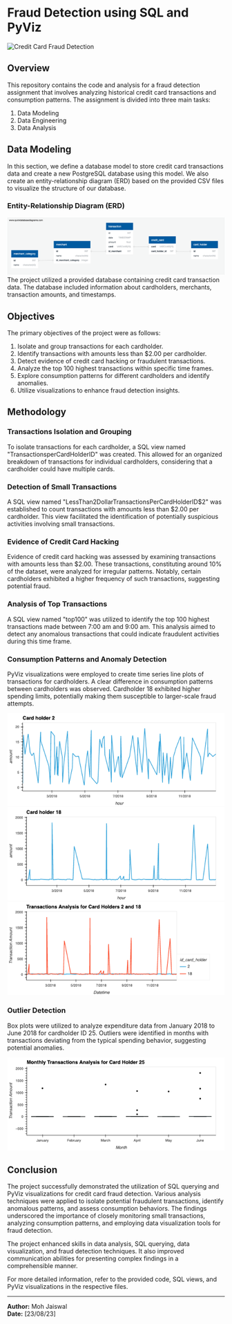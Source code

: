 # Fraud Detection using SQL and PyViz

![Credit Card Fraud Detection](https://mir-s3-cdn-cf.behance.net/project_modules/1400_opt_1/200099156990375.6371380687770.png)

## Overview
This repository contains the code and analysis for a fraud detection assignment that involves analyzing historical credit card transactions and consumption patterns. The assignment is divided into three main tasks:

  1. Data Modeling
  2. Data Engineering
  3. Data Analysis

## Data Modeling

In this section, we define a database model to store credit card transactions data and create a new PostgreSQL database using this model. We also create an entity-relationship diagram (ERD) based on the provided CSV files to visualize the structure of our database.

### Entity-Relationship Diagram (ERD)
![ERD Diagram](images/ERD_MJ.png)
The project utilized a provided database containing credit card transaction data. The database included information about cardholders, merchants, transaction amounts, and timestamps.

## Objectives
The primary objectives of the project were as follows:
1. Isolate and group transactions for each cardholder.
2. Identify transactions with amounts less than $2.00 per cardholder.
3. Detect evidence of credit card hacking or fraudulent transactions.
4. Analyze the top 100 highest transactions within specific time frames.
5. Explore consumption patterns for different cardholders and identify anomalies.
6. Utilize visualizations to enhance fraud detection insights.

## Methodology

### Transactions Isolation and Grouping
To isolate transactions for each cardholder, a SQL view named "TransactionsperCardHolderID" was created. This allowed for an organized breakdown of transactions for individual cardholders, considering that a cardholder could have multiple cards.

### Detection of Small Transactions
A SQL view named "LessThan2DollarTransactionsPerCardHolderID$2" was established to count transactions with amounts less than $2.00 per cardholder. This view facilitated the identification of potentially suspicious activities involving small transactions.

### Evidence of Credit Card Hacking
Evidence of credit card hacking was assessed by examining transactions with amounts less than $2.00. These transactions, constituting around 10% of the dataset, were analyzed for irregular patterns. Notably, certain cardholders exhibited a higher frequency of such transactions, suggesting potential fraud.

### Analysis of Top Transactions
A SQL view named "top100" was utilized to identify the top 100 highest transactions made between 7:00 am and 9:00 am. This analysis aimed to detect any anomalous transactions that could indicate fraudulent activities during this time frame.

### Consumption Patterns and Anomaly Detection
PyViz visualizations were employed to create time series line plots of transactions for cardholders. A clear difference in consumption patterns between cardholders was observed. Cardholder 18 exhibited higher spending limits, potentially making them susceptible to larger-scale fraud attempts.

![Card Holder 2 Transactions](images/Card_Holder_2.png)
![Card Holder 18 Transactions](images/Card_Holder_18.png)
![Grouped Transactions by Card Holder](images/Grouped_By_IdCardHolder.png)

### Outlier Detection
Box plots were utilized to analyze expenditure data from January 2018 to June 2018 for cardholder ID 25. Outliers were identified in months with transactions deviating from the typical spending behavior, suggesting potential anomalies.

![Monthly Transactions for Card Holder 25](images/monthly_transactions.png)

## Conclusion
The project successfully demonstrated the utilization of SQL querying and PyViz visualizations for credit card fraud detection. Various analysis techniques were applied to isolate potential fraudulent transactions, identify anomalous patterns, and assess consumption behaviors. The findings underscored the importance of closely monitoring small transactions, analyzing consumption patterns, and employing data visualization tools for fraud detection.

The project enhanced skills in data analysis, SQL querying, data visualization, and fraud detection techniques. It also improved communication abilities for presenting complex findings in a comprehensible manner.

For more detailed information, refer to the provided code, SQL views, and PyViz visualizations in the respective files.

---
**Author:** Moh Jaiswal  
**Date:** [23/08/23]
